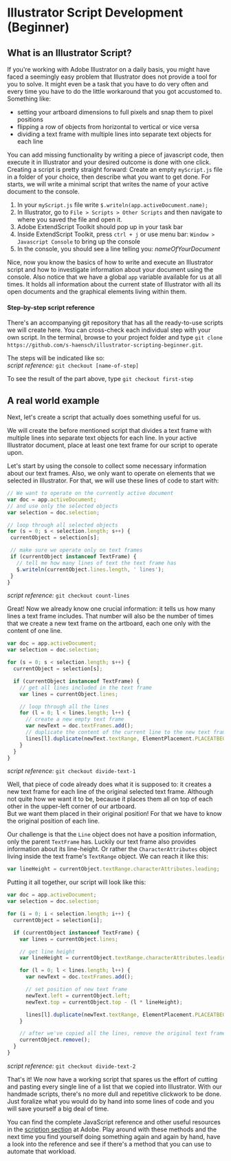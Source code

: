 # Illustrator Script Development (Beginner)
## What is an Illustrator Script?

If you're working with Adobe Illustrator on a daily basis, you might have faced a seemingly easy problem that Illustrator does not provide a tool for you to solve. It might even be a task that you have to do very often and every time you have to do the little workaround that you got accustomed to. Something like:
- setting your artboard dimensions to full pixels and snap them to pixel positions
- flipping a row of objects from horizontal to vertical or vice versa
- dividing a text frame with multiple lines into separate text objects for each line

You can add missing functionality by writing a piece of javascript code, then execute it in Illustrator and your desired outcome is done with one click. Creating a script is pretty straight forward: Create an empty `myScript.js` file in a folder of your choice, then describe what you want to get done. For starts, we will write a minimal script that writes the name of your active document to the console.
1. In your `myScript.js` file write `$.writeln(app.activeDocument.name);`
2. In Illustrator, go to `File > Scripts > Other Scripts` and then navigate to where you saved the file and open it.
3. Adobe ExtendScript Toolkit should pop up in your task bar
4. Inside ExtendScript Toolkit, press `ctrl + j` or use menu bar: `Window > Javascript Console` to bring up the console
5. In the console, you should see a line telling you:  _nameOfYourDocument_

Nice, now you know the basics of how to write and execute an Illustrator script and how to investigate information about your document using the console. Also notice that we have a global `app` variable available for us at all times. It holds all information about the current state of Illustrator with all its open documents and the graphical elements living within them.

#### Step-by-step script reference
There's an accompanying git repository that has all the ready-to-use scripts we will create here. You can cross-check each individual step with your own script. In the terminal, browse to your project folder and type  `git clone https://github.com/s-haensch/illustrator-scripting-beginner.git`.  

The steps will be indicated like so:  
_script reference:_ `git checkout [name-of-step]`  

To see the result of the part above, type `git checkout first-step`

## A real world example
Next, let's create a script that actually does something useful for us.

We will create the before mentioned script that divides a text frame with multiple lines into separate text objects for each line. In your active Illustrator document, place at least one text frame for our script to operate upon.

Let's start by using the console to collect some necessary information about our text frames. Also, we only want to operate on elements that we selected in Illustrator. For that, we will use these lines of code to start with:
 ```javascript
// We want to operate on the currently active document
var doc = app.activeDocument;
// and use only the selected objects
var selection = doc.selection;

// loop through all selected objects
for (s = 0; s < selection.length; s++) {
  currentObject = selection[s];

  // make sure we operate only on text frames
  if (currentObject instanceof TextFrame) {
    // tell me how many lines of text the text frame has
    $.writeln(currentObject.lines.length, ' lines');
  }
}
```
_script reference:_ `git checkout count-lines`

Great! Now we already know one crucial information: it tells us how many lines a text frame includes. That number will also be the number of times that we create a new text frame on the artboard, each one only with the content of one line.


```javascript
var doc = app.activeDocument;
var selection = doc.selection;

for (s = 0; s < selection.length; s++) {
  currentObject = selection[s];

  if (currentObject instanceof TextFrame) {
    // get all lines included in the text frame
    var lines = currentObject.lines;

    // loop through all the lines
    for (l = 0; l < lines.length; l++) {
      // create a new empty text frame
      var newText = doc.textFrames.add();
      // duplicate the content of the current line to the new text frame
      lines[l].duplicate(newText.textRange, ElementPlacement.PLACEATBEGINNING);
    }
  }
}
```
_script reference:_ `git checkout divide-text-1`

Well, that piece of code already does what it is supposed to: it creates a new text frame for each line of the original selected text frame. Although not quite how we want it to be, because it places them all on top of each other in the upper-left corner of our artboard.  
But we want them placed in their original position! For that we have to know the original position of each line.

Our challenge is that the `Line` object does not have a position information, only the parent `TextFrame` has. Luckily our text frame also provides information about its line-height. Or rather the `CharacterAttributes` object living inside the text frame's `TextRange` object. We can reach it like this: 

```javascript
var lineHeight = currentObject.textRange.characterAttributes.leading;
```

Putting it all together, our script will look like this:
```javascript
var doc = app.activeDocument;
var selection = doc.selection;

for (i = 0; i < selection.length; i++) {
  currentObject = selection[i];

  if (currentObject instanceof TextFrame) {
    var lines = currentObject.lines;

    // get line height
    var lineHeight = currentObject.textRange.characterAttributes.leading;

    for (l = 0; l < lines.length; l++) {
      var newText = doc.textFrames.add();

      // set position of new text frame
      newText.left = currentObject.left;
      newText.top = currentObject.top - (l * lineHeight);

      lines[l].duplicate(newText.textRange, ElementPlacement.PLACEATBEGINNING);
    }

    // after we've copied all the lines, remove the original text frame
    currentObject.remove();
  }
}
```
_script reference:_ `git checkout divide-text-2`

That's it! We now have a working script that spares us the effort of cutting and pasting every single line of a list that we copied into Illustrator. With our handmade scripts, there's no more dull and repetitive clickwork to be done. Just foralize what you would do by hand into some lines of code and you will save yourself a big deal of time.  

You can find the complete JavaScript reference and other useful resources in the [scription section][url-reference] at Adobe. Play around with these methods and the next time you find yourself doing something again and again by hand, have a look into the reference and see if there's a method that you can use to automate that workload.


[url-reference]: http://www.adobe.com/devnet/illustrator/scripting.html